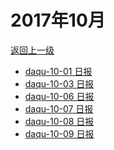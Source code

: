 # 2017年10月

<a href="/#/days/2017/index">返回上一级</a>

- <a href="/#/days/2017/10/daqu-10-01">daqu-10-01 日报</a>
- <a href="/#/days/2017/10/daqu-10-03">daqu-10-03 日报</a>
- <a href="/#/days/2017/10/daqu-10-06">daqu-10-06 日报</a>
- <a href="/#/days/2017/10/daqu-10-07">daqu-10-07 日报</a>
- <a href="/#/days/2017/10/daqu-10-08">daqu-10-08 日报</a>
- <a href="/#/days/2017/10/daqu-10-09">daqu-10-09 日报</a>


